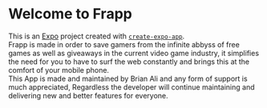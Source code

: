 # Welcome to Frapp

This is an [Expo](https://expo.dev) project created with [`create-expo-app`](https://www.npmjs.com/package/create-expo-app).
<br/>
Frapp is made in order to save gamers from the infinite abbyss of free games as well as giveaways in the current video game industry, it simplifies the need for you to have to surf the web constantly and brings this at the comfort of your mobile phone. 
</br>
This App is made and maintained by Brian Ali and any form of support is much appreciated, Regardless the developer will continue maintaining and delivering new and better features for everyone.
